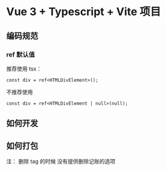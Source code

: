 # Vue 3 + Typescript + Vite 项目

## 编码规范

### ref 默认值

推荐使用 tsx：

```
const div = ref<HTMLDivElement>();
```

不推荐使用

```
const div = ref<HTMLDivElement | null>(null);
```

## 如何开发

## 如何打包

注：
删除 tag 的时候 没有提供删除记账的选项
